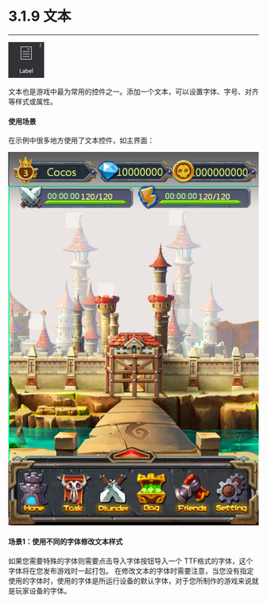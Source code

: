 # 3.1.9 文本
---
 
![image](res/image092.png)

文本也是游戏中最为常用的控件之一。添加一个文本，可以设置字体、字号、对齐等样式或属性。


#### 使用场景
在示例中很多地方使用了文本控件，如主界面：
   
![image](res/image093.png)

#### 场景1：使用不同的字体修改文本样式
如果您需要特殊的字体则需要点击导入字体按钮导入一个 TTF格式的字体，这个字体将在您发布游戏时一起打包。
在修改文本的字体时需要注意，当您没有指定使用的字体时，使用的字体是所运行设备的默认字体，对于您所制作的游戏来说就是玩家设备的字体。

